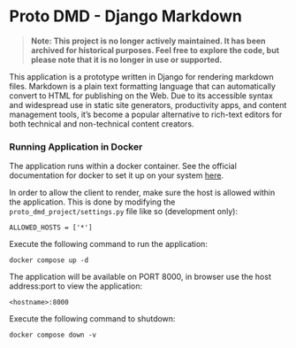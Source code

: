 # Proto DMD - Django Markdown

> **Note: This project is no longer actively maintained. It has been archived for historical purposes. Feel free to explore the code, but please note that it is no longer in use or supported.**

This application is a prototype written in Django for rendering markdown files. Markdown is a plain text formatting language that can automatically convert to HTML for publishing on the Web. Due to its accessible syntax and widespread use in static site generators, productivity apps, and content management tools, it’s become a popular alternative to rich-text editors for both technical and non-technical content creators.

### Running Application in Docker

The application runs within a docker container. See the official documentation for docker to set it up on your system [here](https://docs.docker.com/engine/install/ "here").

In order to allow the client to render, make sure the host is allowed within the application. This is done by modifying the `proto_dmd_project/settings.py` file like so (development only):
`````
ALLOWED_HOSTS = ['*']
`````

Execute the following command to run the application:
`````
docker compose up -d
`````

The application will be available on PORT 8000, in browser use the host address:port to view the application:
`````
<hostname>:8000
`````

Execute the following command to shutdown:
`````
docker compose down -v
`````
